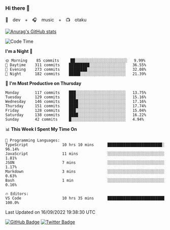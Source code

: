 ### Hi there 👋

🚀　dev　+　🎧　music　+　📺　otaku


[![Anurag's GitHub stats](https://github-readme-stats.vercel.app/api?username=koheitasaka&count_private=true&show_icons=true&theme=monokai)](https://github.com/koheitasaka/github-readme-stats)

<!--START_SECTION:waka-->
![Code Time](http://img.shields.io/badge/Code%20Time-1%2C085%20hrs%2012%20mins-blue)

**I'm a Night 🦉** 

```text
🌞 Morning    85 commits     ██░░░░░░░░░░░░░░░░░░░░░░░   9.99% 
🌆 Daytime    311 commits    █████████░░░░░░░░░░░░░░░░   36.55% 
🌃 Evening    273 commits    ████████░░░░░░░░░░░░░░░░░   32.08% 
🌙 Night      182 commits    █████░░░░░░░░░░░░░░░░░░░░   21.39%

```
📅 **I'm Most Productive on Thursday** 

```text
Monday       117 commits    ███░░░░░░░░░░░░░░░░░░░░░░   13.75% 
Tuesday      129 commits    ███░░░░░░░░░░░░░░░░░░░░░░   15.16% 
Wednesday    146 commits    ████░░░░░░░░░░░░░░░░░░░░░   17.16% 
Thursday     151 commits    ████░░░░░░░░░░░░░░░░░░░░░   17.74% 
Friday       128 commits    ███░░░░░░░░░░░░░░░░░░░░░░   15.04% 
Saturday     138 commits    ████░░░░░░░░░░░░░░░░░░░░░   16.22% 
Sunday       42 commits     █░░░░░░░░░░░░░░░░░░░░░░░░   4.94%

```


📊 **This Week I Spent My Time On** 

```text
💬 Programming Languages: 
TypeScript               10 hrs 10 mins      ████████████████████████░   96.14% 
JavaScript               11 mins             ░░░░░░░░░░░░░░░░░░░░░░░░░   1.81% 
JSON                     7 mins              ░░░░░░░░░░░░░░░░░░░░░░░░░   1.17% 
Markdown                 3 mins              ░░░░░░░░░░░░░░░░░░░░░░░░░   0.63% 
Bash                     1 min               ░░░░░░░░░░░░░░░░░░░░░░░░░   0.16%

🔥 Editors: 
VS Code                  10 hrs 35 mins      █████████████████████████   100.0%

```


 Last Updated on 16/09/2022 19:38:30 UTC
<!--END_SECTION:waka-->

[![GitHub Badge](https://img.shields.io/badge/GitHub-100000?style=for-the-badge&logo=github&logoColor=white)](https://github.com/koheitasaka)
[![Twitter Badge](https://img.shields.io/badge/Twitter-1DA1F2?style=for-the-badge&logo=twitter&logoColor=white)](https://twitter.com/sleep_asleep_)
